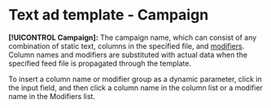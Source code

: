 # Text ad template - Campaign

**[!UICONTROL Campaign]:** The campaign name, which can consist of any combination of static text, columns in the specified file, and [modifiers](/help/search-social-commerce/campaign-management/inventory-feeds/modifiers-manage.md). Column names and modifiers are substituted with actual data when the specified feed file is propagated through the template.

To insert a column name or modifier group as a dynamic parameter, click in the input field, and then click a column name in the column list or a modifier name in the Modifiers list.
